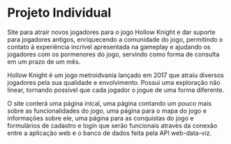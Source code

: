 <h1>Projeto Individual</h1>
<p>Site para atrair novos jogadores para o jogo Hollow Knight e dar suporte para jogadores antigos, enriquecendo a comunidade do jogo, permitindo o contato á experiência incrível apresentada na gameplay e ajudando os jogadores com os pormenores do jogo, servindo como forma de consulta em um prazo de um mês. </p>
 <p>Hollow Knight é um jogo metroidvania lançado em 2017 que atraiu diversos jogadores pela sua qualidade e envolvimento. Possui uma exploração não linear, tornando possível que cada jogador o jogue de uma forma diferente.</p>
<p> O site conterá uma página inical, uma página contando um pouco mais sobre as funcionalidades do jogo, uma página para o mapa do jogo e informações sobre ele, uma página para as conquistas do jogo e formulários de cadastro e login que serão funcionais através da conexão entre a aplicação web e o banco de dados feita pela API web-data-viz.
</p> 
